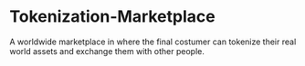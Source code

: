 # Tokenization-Marketplace
A worldwide marketplace in where the final costumer can tokenize their real world assets and exchange them with other people.
